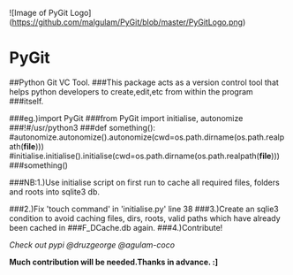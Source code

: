 ![Image of PyGit Logo]
(https://github.com/malgulam/PyGit/blob/master/PyGitLogo.png)
# PyGit
##Python Git VC Tool.
###This package acts as a version control tool that helps python developers to create,edit,etc from within the program ###itself.

###eg.)import PyGit
###from PyGit import initialise, autonomize
###!#/usr/python3
###def something():
  #autonomize.autonomize().autonomize(cwd=os.path.dirname(os.path.realpath(__file__)))
  #initialise.initialise().initialise(cwd=os.path.dirname(os.path.realpath(__file__)))
###something()

###NB:1.)Use initialise script on first run to cache all required files, folders and roots into sqlite3 db.

###2.)Fix 'touch command' in 'initialise.py' line 38
###3.)Create  an sqlie3 condition to avoid caching files, dirs, roots, valid paths which  have already been cached in ###F_DCache.db again.
###4.)Contribute!

*Check out pypi @druzgeorge @agulam-coco*



**Much contribution will be needed.Thanks in advance. :]**
